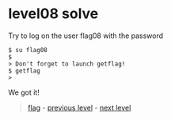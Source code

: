 # level08 solve

Try to log on the user flag08 with the password

```
$ su flag08
$ 
> Don't forget to launch getflag!
$ getflag
> 
```

We got it!

> <a href="../flag">flag</a> - <a href="../../level07">previous level</a> - <a href="../../level09">next level</a>
